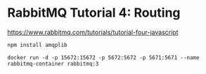 # RabbitMQ Tutorial 4: Routing

https://www.rabbitmq.com/tutorials/tutorial-four-javascript

```bash
npm install amqplib
```

```
docker run -d -p 15672:15672 -p 5672:5672 -p 5671:5671 --name rabbitmq-container rabbitmq:3
```